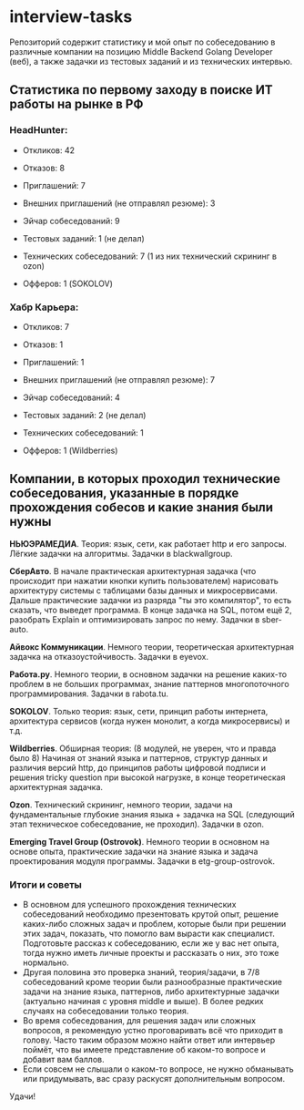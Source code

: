 # interview-tasks
Репозиторий содержит статистику и мой опыт по собеседованию в различные компании на позицию Middle Backend Golang Developer (веб), а также задачки из тестовых заданий и из технических интервью.

## Статистика по первому заходу в поиске ИТ работы на рынке в РФ

### HeadHunter: 

- Откликов: 42 
- Отказов: 8 
- Приглашений: 7 
- Внешних приглашений (не отправлял резюме): 3 

- Эйчар собеседований: 9 
- Тестовых заданий: 1 (не делал) 
- Технических собеседований: 7 (1 из них технический скрининг в ozon) 
- Офферов: 1 (SOKOLOV) 

### Хабр Карьера: 

- Откликов: 7 
- Отказов: 1 
- Приглашений: 1 
- Внешних приглашений (не отправлял резюме): 7 

- Эйчар собеседований: 4 
- Тестовых заданий: 2 (не делал) 
- Технических собеседований: 1 
- Офферов: 1 (Wildberries) 

## Компании, в которых проходил технические собеседования, указанные в порядке прохождения собесов и какие знания были нужны

**НЬЮЭРАМЕДИА**. Теория: язык, сети, как работает http и его запросы. Лёгкие задачки на алгоритмы. 
Задачки в blackwallgroup.

**СберАвто**. В начале практическая архитектурная задачка (что происходит при нажатии кнопки купить пользователем) нарисовать архитектуру системы с таблицами базы данных и микросервисами. Дальше практические задачки из разряда "ты это компилятор", то есть сказать, что выведет программа. В конце задачка на SQL, потом ещё 2, разобрать Explain и оптимизировать запрос по нему. 
Задачки в sber-auto.

**Айвокс Коммуникации**. Немного теории, теоретическая архитектурная задачка на отказоустойчивость. 
Задачки в eyevox.

**Работа.ру**. Немного теории, в основном задачки на решение каких-то проблем в не больших программах, знание паттернов многопоточного программирования. 
Задачки в rabota.tu.

**SOKOLOV**. Только теория: язык, сети, принцип работы интернета, архитектура сервисов (когда нужен монолит, а когда микросервисы) и т.д. 

**Wildberries**. Обширная теория: (8 модулей, не уверен, что и правда было 8)
Начиная от знаний языка и паттернов, структур данных и различия версий http, до принципов работы цифровой подписи и решения tricky question при высокой нагрузке, в конце теоретическая архитектурная задачка. 

**Ozon**. Технический скрининг, немного теории, задачи на фундаментальные глубокие знания языка + задачка на SQL (следующий этап техническое собеседование, не проходил).
Задачки в ozon.

**Emerging Travel Group (Ostrovok)**. Немного теории в основном на основе опыта, практические задачки на знание языка и задача проектирования модуля программы. 
Задачки в etg-group-ostrovok.

### Итоги и советы
* В основном для успешного прохождения технических собеседований необходимо презентовать крутой опыт, решение каких-либо сложных задач и проблем, которые были при решении этих задач, показать, что помогло вам вырасти как специалист. Подготовьте рассказ к собеседованию, если же у вас нет опыта, тогда нужно иметь личные проекты и рассказать о них, это тоже нормально.
* Другая половина это проверка знаний, теория/задачи, в 7/8 собеседований кроме теории были разнообразные практические задачи на знание языка, паттернов, либо архитектурные задачки (актуально начиная с уровня middle и выше). В более редких случаях на собеседовании только теория.
* Во время собеседования, для решения задач или сложных вопросов, я рекомендую устно проговаривать всё что приходит в голову. Часто таким образом можно найти ответ или интервьер поймёт, что вы имеете представление об каком-то вопросе и добавит вам баллов.
* Если совсем не слышали о каком-то вопросе, не нужно обманывать или придумывать, вас сразу раскусят дополнительным вопросом.

Удачи!
